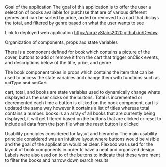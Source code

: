 Goal of the application 
   The goal of this application is to offer the user a selection of books 
   available for purchase that are of various different genres and can be 
   sorted by price, added or removed to a cart that dislays the total, and
   filtered by genre based on what the user wants to see


Link to deployed web application 
https://crazyStairs2020.github.io/Devhw


Organization of components, props and state variables

There is a component defined for book which contains 
a picture of the cover, buttons to add or remove it
from the cart that trigger onClick events, and descriptions
below of the title, price, and genre

The book component takes in props which contains the item that can
be used to access the state variables and change them with functions
such as setType and setCart

cart, total, and books are state variables used to dynamically change
whats displayed as the user clicks on the buttons. Total is incremented 
or decremented each time a button is clicked on the book component, cart
is updated the same way however it contains a list of titles whereas total
contains a number. books is an array of all books that are currently being 
displayed, it will get filtered based on the buttons that are clicked or
reset to include all data from the json file when the reset button is clicked



Usability principles considered for layout and hierarchy
The main usability principle considered was an intuitive layout where buttons would be 
visible and the goal of the application would be clear. Flexbox was used for the layout 
of book components in order to have a neat and organized design. Labels were also used 
on to of the buttons to indicate that these were ment to filter the books and narrow 
down search results


